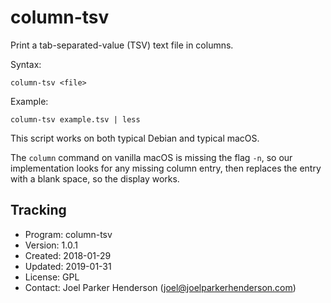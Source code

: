 # column-tsv

Print a tab-separated-value (TSV) text file in columns.

Syntax:

    column-tsv <file>

Example:

    column-tsv example.tsv | less

This script works on both typical Debian and typical macOS.

The `column` command on vanilla macOS is missing the flag `-n`,
so our implementation looks for any missing column entry, then
replaces the entry with a blank space, so the display works.


## Tracking

  * Program: column-tsv
  * Version: 1.0.1
  * Created: 2018-01-29
  * Updated: 2019-01-31
  * License: GPL
  * Contact: Joel Parker Henderson (joel@joelparkerhenderson.com)